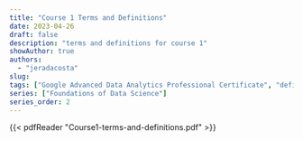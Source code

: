 ```yaml
---
title: "Course 1 Terms and Definitions"
date: 2023-04-26
draft: false
description: "terms and definitions for course 1"
showAuthor: true
authors:
  - "jeradacosta"
slug:
tags: ["Google Advanced Data Analytics Professional Certificate", "definitions"]
series: ["Foundations of Data Science"]
series_order: 2
---
```



{{< pdfReader "Course1-terms-and-definitions.pdf" >}}